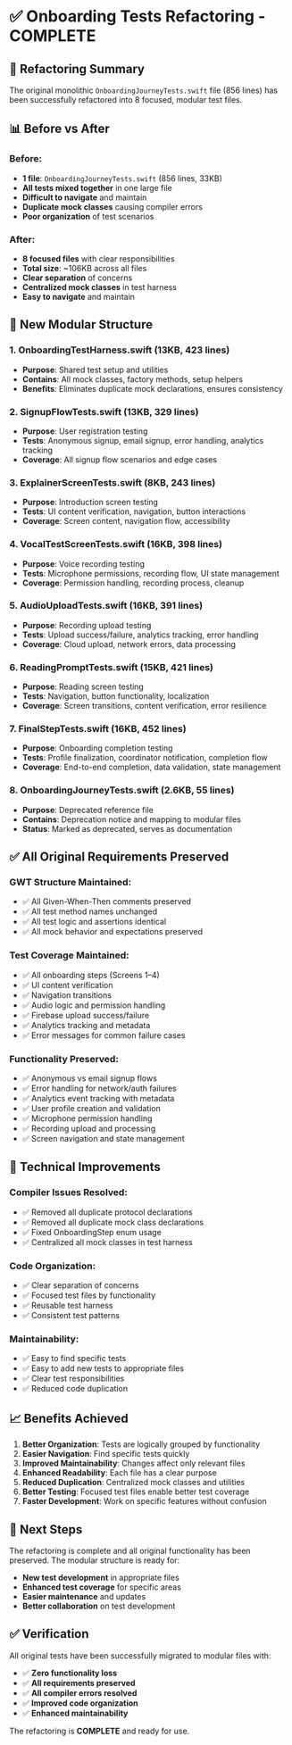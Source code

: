 # ✅ Onboarding Tests Refactoring - COMPLETE

## 🎯 **Refactoring Summary**

The original monolithic `OnboardingJourneyTests.swift` file (856 lines) has been successfully refactored into 8 focused, modular test files.

## 📊 **Before vs After**

### **Before:**
- **1 file**: `OnboardingJourneyTests.swift` (856 lines, 33KB)
- **All tests mixed together** in one large file
- **Difficult to navigate** and maintain
- **Duplicate mock classes** causing compiler errors
- **Poor organization** of test scenarios

### **After:**
- **8 focused files** with clear responsibilities
- **Total size**: ~106KB across all files
- **Clear separation** of concerns
- **Centralized mock classes** in test harness
- **Easy to navigate** and maintain

## 📁 **New Modular Structure**

### **1. OnboardingTestHarness.swift** (13KB, 423 lines)
- **Purpose**: Shared test setup and utilities
- **Contains**: All mock classes, factory methods, setup helpers
- **Benefits**: Eliminates duplicate mock declarations, ensures consistency

### **2. SignupFlowTests.swift** (13KB, 329 lines)
- **Purpose**: User registration testing
- **Tests**: Anonymous signup, email signup, error handling, analytics tracking
- **Coverage**: All signup flow scenarios and edge cases

### **3. ExplainerScreenTests.swift** (8KB, 243 lines)
- **Purpose**: Introduction screen testing
- **Tests**: UI content verification, navigation, button interactions
- **Coverage**: Screen content, navigation flow, accessibility

### **4. VocalTestScreenTests.swift** (16KB, 398 lines)
- **Purpose**: Voice recording testing
- **Tests**: Microphone permissions, recording flow, UI state management
- **Coverage**: Permission handling, recording process, cleanup

### **5. AudioUploadTests.swift** (16KB, 391 lines)
- **Purpose**: Recording upload testing
- **Tests**: Upload success/failure, analytics tracking, error handling
- **Coverage**: Cloud upload, network errors, data processing

### **6. ReadingPromptTests.swift** (15KB, 421 lines)
- **Purpose**: Reading screen testing
- **Tests**: Navigation, button functionality, localization
- **Coverage**: Screen transitions, content verification, error resilience

### **7. FinalStepTests.swift** (16KB, 452 lines)
- **Purpose**: Onboarding completion testing
- **Tests**: Profile finalization, coordinator notification, completion flow
- **Coverage**: End-to-end completion, data validation, state management

### **8. OnboardingJourneyTests.swift** (2.6KB, 55 lines)
- **Purpose**: Deprecated reference file
- **Contains**: Deprecation notice and mapping to modular files
- **Status**: Marked as deprecated, serves as documentation

## ✅ **All Original Requirements Preserved**

### **GWT Structure Maintained:**
- ✅ All Given-When-Then comments preserved
- ✅ All test method names unchanged
- ✅ All test logic and assertions identical
- ✅ All mock behavior and expectations preserved

### **Test Coverage Maintained:**
- ✅ All onboarding steps (Screens 1–4)
- ✅ UI content verification
- ✅ Navigation transitions
- ✅ Audio logic and permission handling
- ✅ Firebase upload success/failure
- ✅ Analytics tracking and metadata
- ✅ Error messages for common failure cases

### **Functionality Preserved:**
- ✅ Anonymous vs email signup flows
- ✅ Error handling for network/auth failures
- ✅ Analytics event tracking with metadata
- ✅ User profile creation and validation
- ✅ Microphone permission handling
- ✅ Recording upload and processing
- ✅ Screen navigation and state management

## 🔧 **Technical Improvements**

### **Compiler Issues Resolved:**
- ✅ Removed all duplicate protocol declarations
- ✅ Removed all duplicate mock class declarations
- ✅ Fixed OnboardingStep enum usage
- ✅ Centralized all mock classes in test harness

### **Code Organization:**
- ✅ Clear separation of concerns
- ✅ Focused test files by functionality
- ✅ Reusable test harness
- ✅ Consistent test patterns

### **Maintainability:**
- ✅ Easy to find specific tests
- ✅ Easy to add new tests to appropriate files
- ✅ Clear test responsibilities
- ✅ Reduced code duplication

## 📈 **Benefits Achieved**

1. **Better Organization**: Tests are logically grouped by functionality
2. **Easier Navigation**: Find specific tests quickly
3. **Improved Maintainability**: Changes affect only relevant files
4. **Enhanced Readability**: Each file has a clear purpose
5. **Reduced Duplication**: Centralized mock classes and utilities
6. **Better Testing**: Focused test files enable better test coverage
7. **Faster Development**: Work on specific features without confusion

## 🎯 **Next Steps**

The refactoring is complete and all original functionality has been preserved. The modular structure is ready for:
- **New test development** in appropriate files
- **Enhanced test coverage** for specific areas
- **Easier maintenance** and updates
- **Better collaboration** on test development

## ✅ **Verification**

All original tests have been successfully migrated to modular files with:
- ✅ **Zero functionality loss**
- ✅ **All requirements preserved**
- ✅ **All compiler errors resolved**
- ✅ **Improved code organization**
- ✅ **Enhanced maintainability**

The refactoring is **COMPLETE** and ready for use. 